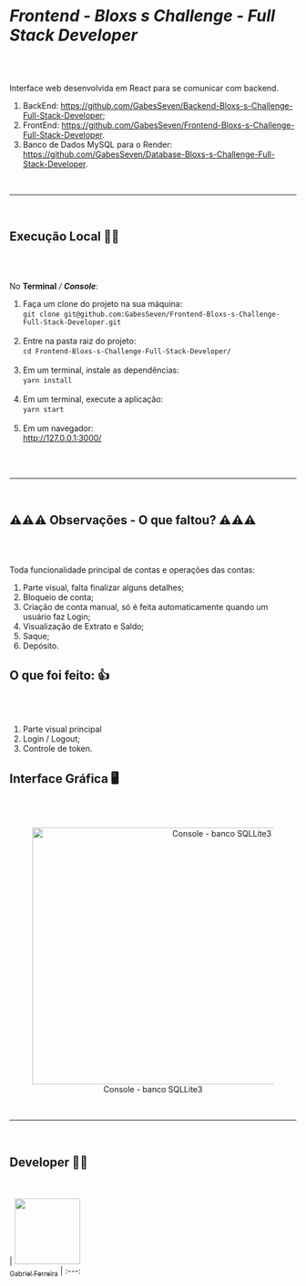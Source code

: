 # <em>Frontend - Bloxs s Challenge - Full Stack Developer</em>

<br><br>

<p style="text-align: justify;">
    Interface web desenvolvida em React para se comunicar com backend.
  <ol>
    <li>BackEnd: <a href='https://github.com/GabesSeven/Backend-Bloxs-s-Challenge-Full-Stack-Developer'>https://github.com/GabesSeven/Backend-Bloxs-s-Challenge-Full-Stack-Developer</a>;</li>
    <li>FrontEnd: <a href='https://github.com/GabesSeven/Frontend-Bloxs-s-Challenge-Full-Stack-Developer'>https://github.com/GabesSeven/Frontend-Bloxs-s-Challenge-Full-Stack-Developer</a>.</li>
    <li>Banco de Dados MySQL para o Render: <a href='https://github.com/GabesSeven/Database-Bloxs-s-Challenge-Full-Stack-Developer'>https://github.com/GabesSeven/Database-Bloxs-s-Challenge-Full-Stack-Developer</a>.</li>
  </ol>
</p>

<br>
<hr>
<br>

## Execução Local 🏃‍♀️
<br><br>

<p>No <strong>Terminal</strong> <em>/ <strong>Console</em></strong>:</p>
<ol>
	<li>Faça um clone do projeto na sua máquina:<br><code>git clone git@github.com:GabesSeven/Frontend-Bloxs-s-Challenge-Full-Stack-Developer.git</code></li><br>
	<li>Entre na pasta raiz do projeto:<br><code>cd Frontend-Bloxs-s-Challenge-Full-Stack-Developer/</code></li><br>
	<!-- <li>Em um terminal, crie um ambiente virtual:<br> <code>python3.11 -v .venv</code></li><br> -->
	<li>Em um terminal, instale as dependências:<br> <code>yarn install</code></li><br>
	<li>Em um terminal, execute a aplicação:<br> <code>yarn start</code></li><br>
    <!-- <li>Em um terminal, instale as bibliotecas:<br> <code>pip3 install -r requirements.txt</code></li><br> -->
  <li>Em um navegador:<br><a href='http://127.0.0.1:3000/'>http://127.0.0.1:3000/</a></li><br>
</ol>

<br>
<hr>
<br>


## ⚠️⚠️⚠️ Observações - O que faltou? ⚠️⚠️⚠️
<br><br>

Toda funcionalidade principal de contas e operações das contas: 
<ol>
 <li>Parte visual, falta finalizar alguns detalhes;</li>
 <li>Bloqueio de conta;</li>
 <li>Criação de conta manual, só é feita automaticamente quando um usuário faz Login;</li>
 <li>Visualização de Extrato e Saldo;</li>
 <li>Saque;</li>
 <li>Depósito.</li>
</ol>

## O que foi feito: 👍
<br><br>

<ol>
 <li>Parte visual principal</li>
 <li>Login / Logout;</li>
 <li>Controle de token.</li>
</ol>

## Interface Gráfica 🖥️
<br><br>

<figure>
<p align="center">
  <img src="https://github.com/GabesSeven/Backend-Bloxs-s-Challenge-Full-Stack-Developer/assets/37443722/7dae7e44-3103-4d9b-9740-0d928164467d" height="450" width="650" alt="Console - banco SQLLite3"/><br>
  Console - banco SQLLite3
</p>
</figure>

<!--

<br>
<hr>
<br>


## Tecnologias Utilizadas 💾
<br><br>

![GIT](https://img.shields.io/badge/git-F05032?logo=git&logoColor=white&style=for-the-badge) &nbsp;

![GITHUB](https://img.shields.io/badge/github-181717?logo=git&logoColor=white&style=for-the-badge) &nbsp;

![KOTLIN](https://img.shields.io/badge/kotlin-7F52FF?logo=kotlin&logoColor=white&style=for-the-badge) &nbsp;

![JAVA](https://img.shields.io/badge/Java-ED8B00?logo=java&logoColor=white&style=for-the-badge) &nbsp;

![GRADLE](https://img.shields.io/badge/gradle-02303A?logo=gradle&logoColor=white&style=for-the-badge) &nbsp;

![SPRING](https://img.shields.io/badge/spring-6DB33F?logo=spring&logoColor=white&style=for-the-badge) &nbsp;

![SPRING BOOT](https://img.shields.io/badge/springboot-6DB33F?logo=springboot&logoColor=white&style=for-the-badge) &nbsp;

![SWAGGER](https://img.shields.io/badge/swagger-85EA2D?logo=swagger&logoColor=white&style=for-the-badge) &nbsp;

![H2 DATABASE](https://img.shields.io/badge/H2DATABASE-1316BF?logo=databricks&logoColor=white&style=for-the-badge) &nbsp;

![HIBERNATE](https://img.shields.io/badge/hibernate-59666C?logo=hibernate&logoColor=white&style=for-the-badge) &nbsp;

![FLYWAY](https://img.shields.io/badge/flyway-CC0200?logo=flyway&logoColor=white&style=for-the-badge) &nbsp; -->

<br>
<hr>
<br>

## Developer 🧑‍💻 
<br><br>
| [<img src="https://avatars.githubusercontent.com/u/37443722?v=4" width=115><br><sub>Gabriel Ferreira</sub>](https://github.com/GabesSeven)
| :---: 
